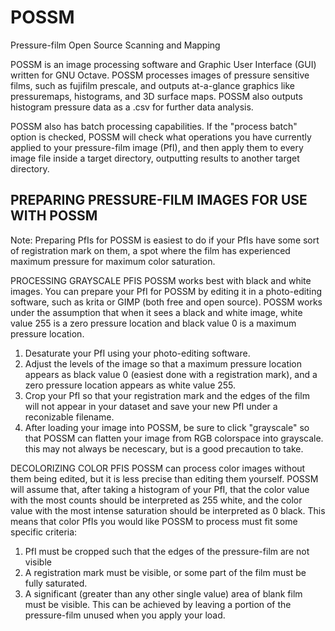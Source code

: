 # POSSM
Pressure-film Open Source Scanning and Mapping

POSSM is an image processing software and Graphic User Interface (GUI) written for GNU Octave. POSSM processes images of pressure sensitive films, such as fujifilm prescale, and outputs at-a-glance graphics like pressuremaps, histograms, and 3D surface maps. POSSM also outputs histogram pressure data as a .csv for further data analysis.

POSSM also has batch processing capabilities. If the "process batch" option is checked, POSSM will check what operations you have currently applied to your pressure-film image (PfI), and then apply them to every image file inside a target directory, outputting results to another target directory.



PREPARING PRESSURE-FILM IMAGES FOR USE WITH POSSM
--------------------------------------------------
Note: Preparing PfIs for POSSM is easiest to do if your PfIs have some sort of registration mark on them, a spot where the film has experienced maximum pressure for maximum color saturation. 

PROCESSING GRAYSCALE PFIS
POSSM works best with black and white images. You can prepare your PfI for POSSM by editing it in a photo-editing software, such as krita or GIMP (both free and open source). POSSM works under the assumption that when it sees a black and white image, white value 255 is a zero pressure location and black value 0 is a maximum pressure location. 

1) Desaturate your PfI using your photo-editing software.
2) Adjust the levels of the image so that a maximum pressure location appears as black value 0 (easiest done with a registration mark), and a zero pressure location appears as white value 255.
3) Crop your PfI so that your registration mark and the edges of the film will not appear in your dataset and save your new PfI under a reconizable filename.
4) After loading your image into POSSM, be sure to click "grayscale" so that POSSM can flatten your image from RGB colorspace into grayscale. this may not always be necescary, but is a good precaution to take.


DECOLORIZING COLOR PFIS
POSSM can process color images without them being edited, but it is less precise than editing them yourself. POSSM will assume that, after taking a histogram of your PfI, that the color value with the most counts should be interpreted as 255 white, and the color value with the most intense saturation should be interpreted as 0 black. This means that color PfIs you would like POSSM to process must fit some specific criteria:

1) PfI must be cropped such that the edges of the pressure-film are not visible
2) A registration mark must be visible, or some part of the film must be fully saturated.
3) A significant (greater than any other single value) area of blank film must be visible. This can be achieved by leaving a portion of the pressure-film unused when you apply your load.
